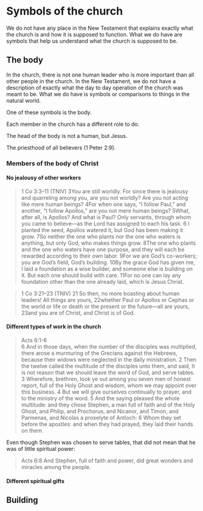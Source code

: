 # Symbols of the church

We do not have any place in the New Testament that explains exactly what the church is and how it is supposed to function. What we do have are symbols that help us understand what the church is supposed to be.

## The body

In the church, there is not one human leader who is more important than all other people in the church. In the New Testament, we do not have a description of exactly what the day to day operation of the church was meant to be. What we do have is symbols or comparisons to things in the natural world.

One of these symbols is the body.

Each member in the church has a different role to do.

The head of the body is not a human, but Jesus.

The priesthood of all believers (1 Peter 2:9).

### Members of the body of Christ

#### No jealousy of other workers

> 1 Co 3:3–11 (TNIV)
> 3You are still worldly. For since there is jealousy and quarreling among you, are you not worldly? Are you not acting like mere human beings? 4For when one says, “I follow Paul,” and another, “I follow Apollos,” are you not mere human beings?
> 5What, after all, is Apollos? And what is Paul? Only servants, through whom you came to believe—as the Lord has assigned to each his task. 6 I planted the seed, Apollos watered it, but God has been making it grow. 7So neither the one who plants nor the one who waters is anything, but only God, who makes things grow. 8The one who plants and the one who waters have one purpose, and they will each be rewarded according to their own labor. 9For we are God’s co-workers; you are God’s field, God’s building.
> 10By the grace God has given me, I laid a foundation as a wise builder, and someone else is building on it. But each one should build with care. 11For no one can lay any foundation other than the one already laid, which is Jesus Christ.

> 1 Co 3:21–23 (TNIV)
> 21 So then, no more boasting about human leaders! All things are yours, 22whether Paul or Apollos or Cephas or the world or life or death or the present or the future—all are yours, 23and you are of Christ, and Christ is of God.

#### Different types of work in the church

> Acts 6:1-6  
> 6 And in those days, when the number of the disciples was multiplied, there arose a murmuring of the Grecians against the Hebrews, because their widows were neglected in the daily ministration.
> 2 Then the twelve called the multitude of the disciples unto them, and said, It is not reason that we should leave the word of God, and serve tables.
> 3 Wherefore, brethren, look ye out among you seven men of honest report, full of the Holy Ghost and wisdom, whom we may appoint over this business.
> 4 But we will give ourselves continually to prayer, and to the ministry of the word.
> 5 And the saying pleased the whole multitude: and they chose Stephen, a man full of faith and of the Holy Ghost, and Philip, and Prochorus, and Nicanor, and Timon, and Parmenas, and Nicolas a proselyte of Antioch:
> 6 Whom they set before the apostles: and when they had prayed, they laid their hands on them.

Even though Stephen was chosen to serve tables, that did not mean that he was of little spiritual power:

> Acts 6:8 And Stephen, full of faith and power, did great wonders and miracles among the people.

#### Different spiritual gifts

## Building
